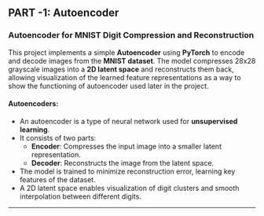 ## PART -1: Autoencoder
### Autoencoder for MNIST Digit Compression and Reconstruction

This project implements a simple **Autoencoder** using **PyTorch** to encode and decode images from the **MNIST dataset**. The model compresses 28x28 grayscale images into a **2D latent space** and reconstructs them back, allowing visualization of the learned feature representations as a way to show the functioning of autoencoder used later in the project.

#### Autoencoders: 
- An autoencoder is a type of neural network used for **unsupervised learning**.
- It consists of two parts:
  - **Encoder**: Compresses the input image into a smaller latent representation.
  - **Decoder**: Reconstructs the image from the latent space.
- The model is trained to minimize reconstruction error, learning key features of the dataset.
- A 2D latent space enables visualization of digit clusters and smooth interpolation between different digits.
---


